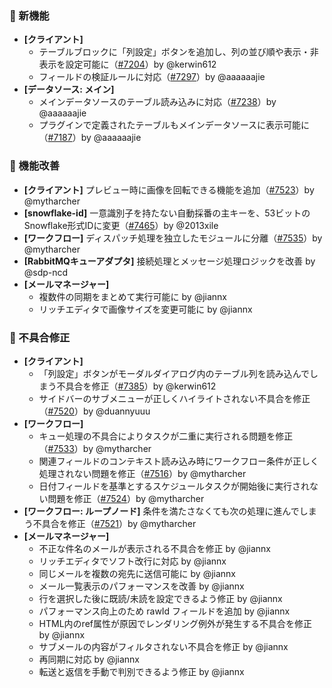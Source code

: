 ### 🎉 新機能

* **[クライアント]**
  * テーブルブロックに「列設定」ボタンを追加し、列の並び順や表示・非表示を設定可能に（[#7204](https://github.com/nocobase/nocobase/pull/7204)）by @kerwin612
  * フィールドの検証ルールに対応（[#7297](https://github.com/nocobase/nocobase/pull/7297)）by @aaaaaajie
* **[データソース: メイン]**
  * メインデータソースのテーブル読み込みに対応（[#7238](https://github.com/nocobase/nocobase/pull/7238)）by @aaaaaajie
  * プラグインで定義されたテーブルもメインデータソースに表示可能に（[#7187](https://github.com/nocobase/nocobase/pull/7187)）by @aaaaaajie

### 🚀 機能改善

* **[クライアント]** プレビュー時に画像を回転できる機能を追加（[#7523](https://github.com/nocobase/nocobase/pull/7523)）by @mytharcher
* **[snowflake-id]** 一意識別子を持たない自動採番の主キーを、53ビットのSnowflake形式IDに変更（[#7465](https://github.com/nocobase/nocobase/pull/7465)）by @2013xile
* **[ワークフロー]** ディスパッチ処理を独立したモジュールに分離（[#7535](https://github.com/nocobase/nocobase/pull/7535)）by @mytharcher
* **[RabbitMQキューアダプタ]** 接続処理とメッセージ処理ロジックを改善 by @sdp-ncd
* **[メールマネージャー]**
  * 複数件の同期をまとめて実行可能に by @jiannx
  * リッチエディタで画像サイズを変更可能に by @jiannx

### 🐛 不具合修正

* **[クライアント]**
  * 「列設定」ボタンがモーダルダイアログ内のテーブル列を読み込んでしまう不具合を修正（[#7385](https://github.com/nocobase/nocobase/pull/7385)）by @kerwin612
  * サイドバーのサブメニューが正しくハイライトされない不具合を修正（[#7520](https://github.com/nocobase/nocobase/pull/7520)）by @duannyuuu
* **[ワークフロー]**
  * キュー処理の不具合によりタスクが二重に実行される問題を修正（[#7533](https://github.com/nocobase/nocobase/pull/7533)）by @mytharcher
  * 関連フィールドのコンテキスト読み込み時にワークフロー条件が正しく処理されない問題を修正（[#7516](https://github.com/nocobase/nocobase/pull/7516)）by @mytharcher
  * 日付フィールドを基準とするスケジュールタスクが開始後に実行されない問題を修正（[#7524](https://github.com/nocobase/nocobase/pull/7524)）by @mytharcher
* **[ワークフロー: ループノード]** 条件を満たさなくても次の処理に進んでしまう不具合を修正（[#7521](https://github.com/nocobase/nocobase/pull/7521)）by @mytharcher
* **[メールマネージャー]**
  * 不正な件名のメールが表示される不具合を修正 by @jiannx
  * リッチエディタでソフト改行に対応 by @jiannx
  * 同じメールを複数の宛先に送信可能に by @jiannx
  * メール一覧表示のパフォーマンスを改善 by @jiannx
  * 行を選択した後に既読/未読を設定できるよう修正 by @jiannx
  * パフォーマンス向上のため rawId フィールドを追加 by @jiannx
  * HTML内のref属性が原因でレンダリング例外が発生する不具合を修正 by @jiannx
  * サブメールの内容がフィルタされない不具合を修正 by @jiannx
  * 再同期に対応 by @jiannx
  * 転送と返信を手動で判別できるよう修正 by @jiannx
